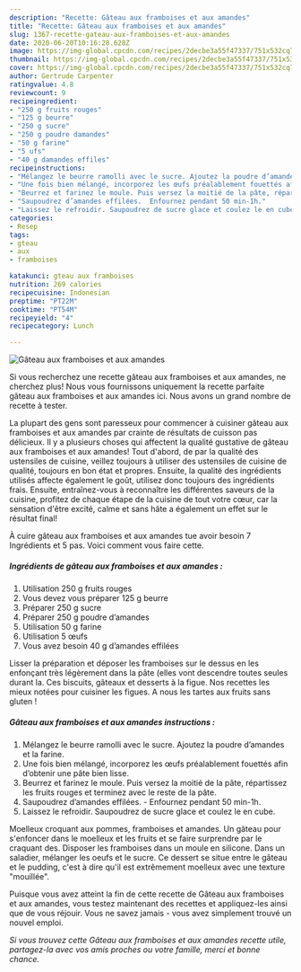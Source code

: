 ```yaml
---
description: "Recette: Gâteau aux framboises et aux amandes"
title: "Recette: Gâteau aux framboises et aux amandes"
slug: 1367-recette-gateau-aux-framboises-et-aux-amandes
date: 2020-06-20T10:16:28.628Z
image: https://img-global.cpcdn.com/recipes/2decbe3a55f47337/751x532cq70/gateau-aux-framboises-et-aux-amandes-photo-principale-de-la-recette.jpg
thumbnail: https://img-global.cpcdn.com/recipes/2decbe3a55f47337/751x532cq70/gateau-aux-framboises-et-aux-amandes-photo-principale-de-la-recette.jpg
cover: https://img-global.cpcdn.com/recipes/2decbe3a55f47337/751x532cq70/gateau-aux-framboises-et-aux-amandes-photo-principale-de-la-recette.jpg
author: Gertrude Carpenter
ratingvalue: 4.8
reviewcount: 9
recipeingredient:
- "250 g fruits rouges"
- "125 g beurre"
- "250 g sucre"
- "250 g poudre damandes"
- "50 g farine"
- "5 ufs"
- "40 g damandes effiles"
recipeinstructions:
- "Mélangez le beurre ramolli avec le sucre. Ajoutez la poudre d’amandes et la farine."
- "Une fois bien mélangé, incorporez les œufs préalablement fouettés afin d’obtenir une pâte bien lisse."
- "Beurrez et farinez le moule. Puis versez la moitié de la pâte, répartissez les fruits rouges et terminez avec le reste de la pâte."
- "Saupoudrez d’amandes effilées.  Enfournez pendant 50 min-1h."
- "Laissez le refroidir. Saupoudrez de sucre glace et coulez le en cube."
categories:
- Resep
tags:
- gteau
- aux
- framboises

katakunci: gteau aux framboises 
nutrition: 269 calories
recipecuisine: Indonesian
preptime: "PT22M"
cooktime: "PT54M"
recipeyield: "4"
recipecategory: Lunch

---
```



![Gâteau aux framboises et aux amandes](https://img-global.cpcdn.com/recipes/2decbe3a55f47337/751x532cq70/gateau-aux-framboises-et-aux-amandes-photo-principale-de-la-recette.jpg)

Si vous recherchez une recette gâteau aux framboises et aux amandes, ne cherchez plus! Nous vous fournissons uniquement la recette parfaite gâteau aux framboises et aux amandes ici. Nous avons un grand nombre de recette à tester.

La plupart des gens sont paresseux pour commencer à cuisiner gâteau aux framboises et aux amandes par crainte de résultats de cuisson pas délicieux. Il y a plusieurs choses qui affectent la qualité gustative de gâteau aux framboises et aux amandes! Tout d'abord, de par la qualité des ustensiles de cuisine, veillez toujours à utiliser des ustensiles de cuisine de qualité, toujours en bon état et propres. Ensuite, la qualité des ingrédients utilisés affecte également le goût, utilisez donc toujours des ingrédients frais. Ensuite, entraînez-vous à reconnaître les différentes saveurs de la cuisine, profitez de chaque étape de la cuisine de tout votre cœur, car la sensation d'être excité, calme et sans hâte a également un effet sur le résultat final!

<!--inarticleads1-->

À cuire gâteau aux framboises et aux amandes tue avoir besoin 7 Ingrédients et 5 pas. Voici comment vous faire cette.

##### Ingrédients de gâteau aux framboises et aux amandes :

1. Utilisation 250 g fruits rouges
1. Vous devez vous préparer 125 g beurre
1. Préparer 250 g sucre
1. Préparer 250 g poudre d’amandes
1. Utilisation 50 g farine
1. Utilisation 5 œufs
1. Vous avez besoin 40 g d’amandes effilées


Lisser la préparation et déposer les framboises sur le dessus en les enfonçant très légèrement dans la pâte (elles vont descendre toutes seules durant la. Ces biscuits, gâteaux et desserts à la figue. Nos recettes les mieux notées pour cuisiner les figues. A nous les tartes aux fruits sans gluten ! 

<!--inarticleads2-->

##### Gâteau aux framboises et aux amandes instructions :

1. Mélangez le beurre ramolli avec le sucre. Ajoutez la poudre d’amandes et la farine.
1. Une fois bien mélangé, incorporez les œufs préalablement fouettés afin d’obtenir une pâte bien lisse.
1. Beurrez et farinez le moule. Puis versez la moitié de la pâte, répartissez les fruits rouges et terminez avec le reste de la pâte.
1. Saupoudrez d’amandes effilées.  - Enfournez pendant 50 min-1h.
1. Laissez le refroidir. Saupoudrez de sucre glace et coulez le en cube.


Moelleux croquant aux pommes, framboises et amandes. Un gâteau pour s&#39;enfoncer dans le moelleux et les fruits et se faire surprendre par le craquant des. Disposer les framboises dans un moule en silicone. Dans un saladier, mélanger les oeufs et le sucre. Ce dessert se situe entre le gâteau et le pudding, c&#39;est à dire qu&#39;il est extrêmement moelleux avec une texture &#34;mouillée&#34;. 

<!--inarticleads1-->

<p>
Puisque vous avez atteint la fin de cette recette de Gâteau aux framboises et aux amandes, vous testez maintenant des recettes et appliquez-les ainsi que de vous réjouir. Vous ne savez jamais - vous avez simplement trouvé un nouvel emploi.
</p>

<p>
<i>Si vous trouvez cette Gâteau aux framboises et aux amandes recette utile, partagez-la avec vos amis proches ou votre famille, merci et bonne chance.</i>
</p>
